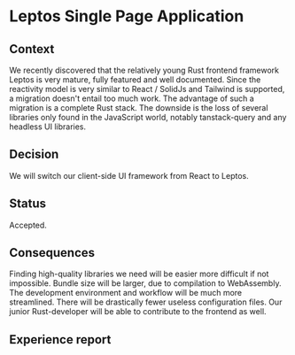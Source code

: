 # Leptos Single Page Application

## Context

We recently discovered that the relatively young Rust frontend framework Leptos is very mature, fully featured and well documented.
Since the reactivity model is very similar to React / SolidJs and Tailwind is supported, a migration doesn't entail too much work.
The advantage of such a migration is a complete Rust stack.
The downside is the loss of several libraries only found in the JavaScript world, notably tanstack-query and any headless UI libraries.

## Decision

We will switch our client-side UI framework from React to Leptos.

## Status

Accepted.

## Consequences

Finding high-quality libraries we need will be easier more difficult if not impossible.
Bundle size will be larger, due to compilation to WebAssembly.
The development environment and workflow will be much more streamlined.
There will be drastically fewer useless configuration files.
Our junior Rust-developer will be able to contribute to the frontend as well.

## Experience report
